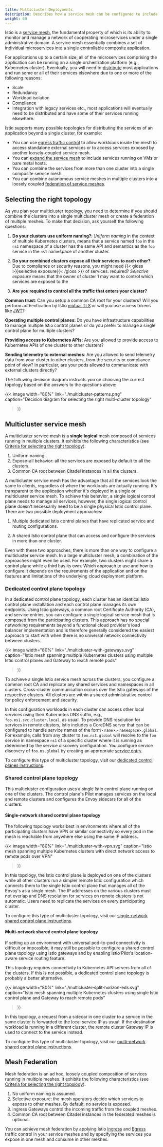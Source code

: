 ```yaml
---
title: Multicluster Deployments
description: Describes how a service mesh can be configured to include services from more than one cluster.
weight: 60
---
```


Istio is a [service mesh](/docs/concepts/what-is-istio/#what-is-a-service-mesh),
the fundamental property of which is its ability to monitor and manage
a network of cooperating microservices under a single administrative domain.
A service mesh essentially combines a set of individual microservices into
a single controllable composite application.

For applications up to a certain size, all of the microservices comprising the
application can be running on a single orchestration platform (e.g., Kubernetes cluster).
Eventually, you will need to [distribute](https://cloud.google.com/istio/docs/prepare-app-for-istio#containerizing_the_application)
most applications and run some or all of their services elsewhere due to one or more of the following reasons:

* Scale
* Redundancy
* Workload isolation
* Compliance
* Integration with legacy services
etc., most applications will eventually need to be distributed and have some of their services running elsewhere.

Istio supports many possible topologies for distributing the services of an
application beyond a single cluster, for example:

* You can use [egress traffic control](/docs/tasks/traffic-management/egress/) to allow workloads inside the mesh
  to access standalone external services or to access services exposed by another loosely-coupled service mesh.
* You can [expand the service mesh](/docs/setup/kubernetes/additional-setup/mesh-expansion/) to include
  services running on VMs or bare metal hosts.
* You can combine the services from more than one cluster into a single composite service mesh.
* You can combine autonomous service meshes in multiple clusters into a loosely coupled [federation of service meshes](#mesh-federation).

## Selecting the right topology

As you plan your multicluster topology, you need to determine if you should combine the clusters into a
single multicluster mesh or create a federation of multiple meshes. To make that decision, ask yourself the following questions:

1. **Do your clusters use uniform naming?**: _Uniform naming_ in the context of multiple Kubernetes clusters, 
means that a service named `foo` in the `ns1` namespace of a cluster has the same API and semantics as the `foo` service
in the `ns1` namespace of another cluster.

1. **Do your combined clusters expose all their services to each other?**: Due to compliance or security reasons, 
  you might need {{< gloss >}}selective exposure{{< /gloss >}} of services.
required? _Selective exposure_ means that the owner of cluster 1 may want to control which services are exposed to the

1. **Are you required to control all the traffic that enters your cluster?**

**Common trust**: Can you setup a common CA root for your clusters? Will you perform authentication by Istio
[mutual TLS](/docs/concepts/security/#mutual-tls-authentication) or will you use access tokens like
[JWT](https://istio.io/docs/concepts/security/#origin-authentication)?

**Operating multiple control planes**: Do you have infrastructure capabilities to manage multiple Istio control planes
or do you prefer to manage a single control plane for multiple clusters?

**Providing access to Kubernetes APIs**: Are you allowed to provide access to Kubernetes APIs of one cluster to
other clusters?

**Sending telemetry to external meshes**: Are you allowed to send telemetry data from your cluster to other clusters, from
the security or compliance point of view? In particular, are your pods allowed to communicate with external clusters
directly?

The following decision diagram instructs you on choosing the correct topology based on the answers to the questions
above:

{{< image width="80%"
    link="./multicluster-patterns.png"
    caption="Decision diagram for selecting the right multi-cluster topology"
>}}

## Multicluster service mesh

A multicluster service mesh is a **single logical** mesh composed of services running in multiple clusters.
It exhibits the following characteristics
(see [Criteria for selecting the right topology](#criteria-for-selecting-the-right-topology)):

1. Uniform naming.
1. Expose-all behavior: all the services are exposed by default to all the clusters.
1. Common CA root between Citadel instances in all the clusters.

A multicluster service mesh has the advantage that all the services look the same to clients,
regardless of where the workloads are actually running. It's transparent
to the application whether it's deployed in a single or multicluster service mesh.
To achieve this behavior, a single logical control plane needs to manage all services,
however, the single logical control plane doesn't necessarily need to be a single physical
Istio control plane. There are two possible deployment approaches:

1. Multiple dedicated Istio control planes that have replicated service and routing configurations.

1. A shared Istio control plane that can access and configure the services in more than one cluster.

Even with these two approaches, there is more than one way to configure a multicluster service mesh.
In a large multicluster mesh, a combination of the approaches might even be used. For example,
two clusters might share a control plane while a third has its own.
Which approach to use and how to configure it depends on the requirements of the application
and on the features and limitations of the underlying cloud deployment platform.

### Dedicated control plane topology

In a dedicated control plane topology, each cluster has an identical Istio control plane
installation and each control plane manages its own endpoints.
Using Istio gateways, a common root Certificate Authority (CA), and service entries,
you can configure a single logical service mesh that is composed from the participating clusters.
This approach has no special networking requirements beyond a functional cloud provider's load balancer
implementation and is therefore generally considered the easiest approach to start with when
there is no universal network connectivity between clusters.

{{< image width="80%"
    link="./multicluster-with-gateways.svg"
    caption="Istio mesh spanning multiple Kubernetes clusters using multiple Istio control planes and Gateway to reach remote pods"
>}}

To achieve a single Istio service mesh across the clusters, you configure a common root CA
and replicate any shared services and namespaces in all clusters.
Cross-cluster communication occurs over the Istio gateways of the respective clusters.
All clusters are within a shared administrative control for policy enforcement and security.

In this configuration workloads in each cluster can access other local services using their
Kubernetes DNS suffix, e.g., `foo.ns1.svc.cluster.local`, as usual.
To provide DNS resolution for services in remote clusters, Istio includes a CoreDNS server
that can be configured to handle service names of the form `<name>.<namespace>.global`.
For example, calls from any cluster to `foo.ns1.global` will resolve to the `foo` service in
namespace `ns1` of a specific cluster where it is running as determined by the service discovery
configuration. You configure service discovery of `foo.ns.global` by creating an appropriate
[service entry](/docs/concepts/traffic-management/#service-entries).

To configure this type of multicluster topology, visit our
[dedicated control planes instructions](/docs/setup/kubernetes/install/multicluster/gateways/).

### Shared control plane topology

This multicluster configuration uses a single Istio control plane running on one of the clusters.
The control plane's Pilot manages services on the local and remote clusters and configures the
Envoy sidecars for all of the clusters.

#### Single-network shared control plane topology

The following topology works best in environments where all of the participating clusters
have VPN or similar connectivity so every pod in the mesh is reachable from anywhere else using the
same IP address.

{{< image width="80%"
    link="./multicluster-with-vpn.svg"
    caption="Istio mesh spanning multiple Kubernetes clusters with direct network access to remote pods over VPN"
>}}

In this topology, the Istio control plane is deployed on one of the clusters while all other
clusters run a simpler remote Istio configuration which connects them to the single Istio control plane
that manages all of the Envoy's as a single mesh. The IP addresses on the various clusters must not
overlap and DNS resolution for services on remote clusters is not automatic. Users need to replicate
the services on every participating cluster.

To configure this type of multicluster topology, visit our
[single-network shared control plane instructions](/docs/setup/kubernetes/install/multicluster/shared-vpn/).

#### Multi-network shared control plane topology

If setting up an environment with universal pod-to-pod connectivity is difficult or impossible,
it may still be possible to configure a shared control plane topology using Istio gateways and
by enabling Istio Pilot's location-aware service routing feature.

This topology requires connectivity to Kubernetes API servers from all of the clusters. If this is
not possible, a dedicated control plane topology is probably a better alternative.

{{< image width="80%"
    link="./multicluster-split-horizon-eds.svg"
    caption="Istio mesh spanning multiple Kubernetes clusters using single Istio control plane and Gateway to reach remote pods"
>}}

In this topology, a request from a sidecar in one cluster to a service in the same cluster
is forwarded to the local service IP as usual. If the destination workload is running in a
different cluster, the remote cluster Gateway IP is used to connect to the service instead.

To configure this type of multicluster topology, visit our
[multi-network shared control plane instructions](/docs/setup/kubernetes/install/multicluster/shared-gateways/).

## Mesh Federation

Mesh federation is an ad hoc, loosely coupled composition of services running in multiple meshes.
It exhibits the following characteristics
(see [Criteria for selecting the right topology](#criteria-for-selecting-the-right-topology)):

1. No uniform naming is assumed.
1. Selective exposure: the mesh operators decide which services to expose to other meshes. By default, no service is
exposed.
1. Ingress Gateways control the incoming traffic from the coupled meshes.
1. Common CA root between Citadel instances in the federated meshes is optional.

You can achieve mesh federation by applying Istio [Ingress](/docs/tasks/traffic-management/ingress/) and
[Egress](/docs/tasks/traffic-management/egress/) traffic control in your service meshes and by specifying the services
you expose in one mesh and consume in other meshes.

